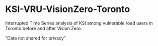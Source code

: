 # KSI-VRU-VisionZero-Toronto
Interrupted Time Series analysis of KSI among vulnerable road users in Toronto before and after Vision Zero.

“Data not shared for privacy”
